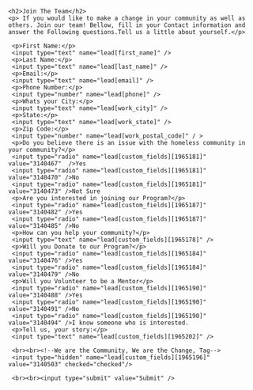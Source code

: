 <html>

    <h2>Join The Team</h2>
    <p> If you would like to make a change in your community as well as others. Join our team! Bellow, fill in your Contact information and answer the Following questions.Tell us a little about yourself.</p>
    
 <form method="post" action="https://app.pipelinedeals.com/web_lead">
    <input type="hidden" name="w2lid" value="4e172d5d0a29" />
    <input type="hidden" name="thank_you_page" value="https://s3.amazonaws.com/uploads.hipchat.com/514/4863862/cWZs6B3pPD4NC5o/sd-me-rainfall-contest-reminder-20161101.jpg" />

     <p>First Name:</p>
     <input type="text" name="lead[first_name]" />
     <p>Last Name:</p>
     <input type="text" name="lead[last_name]" />
     <p>Email:</p>
     <input type="text" name="lead[email]" />
     <p>Phone Number:</p>
     <input type="number" name="lead[phone]" />
     <p>Whats your City:</p>
     <input type="text" name="lead[work_city]" />
     <p>State:</p>
     <input type="text" name="lead[work_state]" />
     <p>Zip Code:</p>
     <input type="number" name="lead[work_postal_code]" / >
     <p>Do you believe there is an issue with the homeless community in your community?</p>
     <input type="radio" name="lead[custom_fields][1965181]" value="3140467"  />Yes
     <input type="radio" name="lead[custom_fields][1965181]" value="3140470" />No
     <input type="radio" name="lead[custom_fields][1965181]" value="3140473" />Not Sure
     <p>Are you interested in joining our Program?</p>
     <input type="radio" name="lead[custom_fields][1965187]" value="3140482" />Yes
     <input type="radio" name="lead[custom_fields][1965187]" value="3140485" />No
     <p>How can you help your community?</p>
     <input type="text" name="lead[custom_fields][1965178]" />
     <p>Will you Donate to our Program?</p>
     <input type="radio" name="lead[custom_fields][1965184]" value="3140476" />Yes
     <input type="radio" name="lead[custom_fields][1965184]" value="3140479" />No
     <p>Will you Volunteer to be a Mentor</p>
     <input type="radio" name="lead[custom_fields][1965190]" value="3140488" />Yes
     <input type="radio" name="lead[custom_fields][1965190]" value="3140491" />No
     <input type="radio" name="lead[custom_fields][1965190]" value="3140494" />I know someone who is interested.
     <p>Tell us, your story:</p>
     <input type="text" name="lead[custom_fields][1965202]" />
     
     <br><br><!--We are the Community, We are the Change, Tag-->
     <input type="hidden" name="lead[custom_fields][1965196]" value="3140503" checked="checked"/>
     
     <br><br><input type="submit" value="Submit" />
     
</form>     
     
</html>
